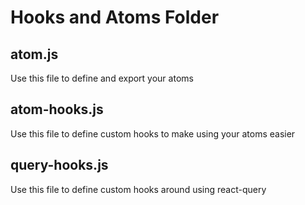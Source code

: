 # Hooks and Atoms Folder

## atom.js

Use this file to define and export your atoms

## atom-hooks.js

Use this file to define custom hooks to make using your atoms easier

## query-hooks.js

Use this file to define custom hooks around using react-query